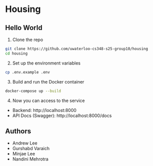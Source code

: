 # Housing

## Hello World
1. Clone the repo
```bash
git clone https://github.com/uwaterloo-cs348-s25-group10/housing
cd housing
```
2. Set up the environment variables
```bash
cp .env.example .env
```
3. Build and run the Docker container
```bash
docker-compose up --build
```
4. Now you can access to the service
* Backend: http://localhost:8000
* API Docs (Swagger): http://localhost:8000/docs


## Authors
* Andrew Lee
* Gurshabd Varaich
* Minjae Lee
* Nandini Mehrotra
